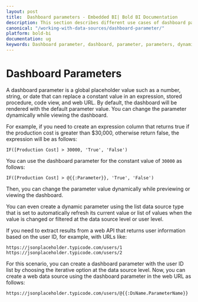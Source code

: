 ```yaml
---
layout: post
title:  Dashboard parameters - Embedded BI| Bold BI Documentation
description: This section describes different use cases of dashboard parameters in dashboards using the Bold BI Embedded.
canonical: "/working-with-data-sources/dashboard-parameter/"
platform: bold-bi
documentation: ug
keywords: Dashboard parameter, dashboard, parameter, parameters, dynamic, configure dashboard parameter, query parameter
---
```


# Dashboard Parameters

A dashboard parameter is a global placeholder value such as a number, string, or date that can replace a constant value in an expression, stored procedure, code view, and web URL. By default, the dashboard will be rendered with the default parameter value. You can change the parameter dynamically while viewing the dashboard.

For example, if you need to create an expression column that returns true if the production cost is greater than $30,000, otherwise return false, the expression will be as follows:

`IF([Production Cost] > 30000, 'True', 'False')`

You can use the dashboard parameter for the constant value of `30000` as follows:

 `IF([Production Cost] > @{{:Parameter}}, 'True', 'False')`

Then, you can change the parameter value dynamically while previewing or viewing the dashboard.

You can even create a dynamic parameter using the list data source type that is set to automatically refresh its current value or list of values when the value is changed or filtered at the data source level or user level.

If you need to extract results from a web API that returns user information based on the user ID, for example, with URLs like:

`https://jsonplaceholder.typicode.com/users/1`
`https://jsonplaceholder.typicode.com/users/2`

For this scenario, you can create a dashboard parameter with the user ID list by choosing the iterative option at the data source level. Now, you can create a web data source using the dashboard parameter in the web URL as follows:

`https://jsonplaceholder.typicode.com/users/@{{:DsName.ParameterName}}`